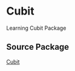 # Cubit

Learning Cubit Package

## Source Package 

[Cubit](https://pub.dev/packages/flutter_bloc)
